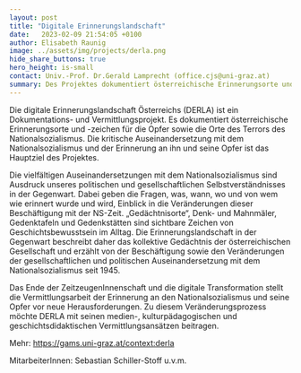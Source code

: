 ```yaml
---
layout: post
title: "Digitale Erinnerungslandschaft"
date:   2023-02-09 21:54:05 +0100
author: Elisabeth Raunig
image: ../assets/img/projects/derla.png
hide_share_buttons: true
hero_height: is-small
contact: Univ.-Prof. Dr.Gerald Lamprecht (office.cjs@uni-graz.at)
summary: Des Projektes dokumentiert österreichische Erinnerungsorte und -zeichen für die Opfer sowie die Orte des Terrors des Nationalsozialismus. Dieses entsteht am Centrum für Jüdische Studien in Kooperation mit dem Zentrum für Informationsmodellierung / ZIM.
---
```


Die digitale Erinnerungslandschaft Österreichs (DERLA) ist ein Dokumentations- und Vermittlungsprojekt. Es dokumentiert österreichische Erinnerungsorte und -zeichen für die Opfer sowie die Orte des Terrors des Nationalsozialismus. Die kritische Auseinandersetzung mit dem Nationalsozialismus und der Erinnerung an ihn und seine Opfer ist das Hauptziel des Projektes.

Die vielfältigen Auseinandersetzungen mit dem Nationalsozialismus sind Ausdruck unseres politischen und gesellschaftlichen Selbstverständnisses 
in der Gegenwart. Dabei geben die Fragen, was, wann, wo und von wem wie erinnert wurde und wird, Einblick in die Veränderungen dieser Beschäftigung mit der NS-Zeit. „Gedächtnisorte“, Denk- und Mahnmäler, Gedenktafeln und Gedenkstätten sind sichtbare Zeichen von Geschichtsbewusstsein im Alltag. Die Erinnerungslandschaft in der Gegenwart beschreibt daher das kollektive Gedächtnis der österreichischen Gesellschaft und erzählt von der Beschäftigung sowie den Veränderungen der gesellschaftlichen und politischen Auseinandersetzung mit dem Nationalsozialismus seit 1945.

Das Ende der ZeitzeugenInnenschaft und die digitale Transformation stellt die Vermittlungsarbeit der Erinnerung an den Nationalsozialismus und seine Opfer vor neue Herausforderungen. Zu diesem Veränderungsprozess möchte DERLA mit seinen medien-, kulturpädagogischen und geschichtsdidaktischen Vermittlungsansätzen beitragen.

Mehr: https://gams.uni-graz.at/context:derla

MitarbeiterInnen: Sebastian Schiller-Stoff u.v.m.
